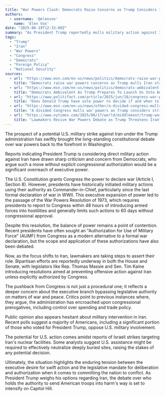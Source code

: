 ```yaml
---
title: "War Powers Clash: Democrats Raise Concerns as Trump Considers Iran Strike"
authors:
  - username: '@elenvox'
    name: 'Elen Vox'
date: "2025-06-19T12:33:00Z"
summary: "As President Trump reportedly mulls military action against Iran, Democrats and some bipartisan lawmakers are reigniting a debate over presidential war powers, asserting Congress's constitutional authority to authorize military force."
tags:
  - "Trump"
  - "Iran"
  - "War Powers"
  - "Congress"
  - "Democrats"
  - "Foreign Policy"
  - "National Security"
sources:
  - url: "https://www.msn.com/en-us/news/politics/democrats-raise-war-powers-concerns-as-trump-mulls-iran-strike/ar-AA1H1aEf"
    title: "Democrats raise war powers concerns as Trump mulls Iran strike"
  - url: "https://www.msn.com/en-us/news/politics/democrats-ambivalent-as-trump-prepares-to-launch-us-into-another-war/ar-AA1GZ659"
    title: "Democrats Ambivalent As Trump Prepares To Launch Us Into Another War"
  - url: "https://www.politifact.com/article/2025/jun/18/congress-war-powers-iran-nuclear-strike/"
    title: "Does Donald Trump have sole power to decide if and when to strike Iran? Or does Congress have a say?"
  - url: "https://www.msn.com/en-us/news/other/a-divided-congress-mulls-war-powers-as-trump-considers-strike-in-iran/ar-AA1GYDgz"
    title: "A divided Congress mulls war powers as Trump considers strike in Iran"
  - url: "https://www.nytimes.com/2025/06/17/world/middleeast/trump-war-powers-iran-congress.html"
    title: "Lawmakers Revive War Powers Debate as Trump Threatens Iran"
---
```


The prospect of a potential U.S. military strike against Iran under the Trump administration has swiftly brought the long-standing constitutional debate over war powers back to the forefront in Washington.

Reports indicating President Trump is considering direct military action against Iran have drawn sharp criticism and concern from Democrats, who argue such a move without explicit congressional authorization would be a significant overreach of executive power.

The U.S. Constitution grants Congress the power to declare war (Article I, Section 8). However, presidents have historically initiated military actions using their authority as Commander-in-Chief, particularly since the last formal declaration of war in WWII. This executive expansion of power led to the passage of the War Powers Resolution of 1973, which requires presidents to report to Congress within 48 hours of introducing armed forces into hostilities and generally limits such actions to 60 days without congressional approval.

Despite this resolution, the balance of power remains a point of contention. Recent presidents have often sought an "Authorization for Use of Military Force" (AUMF) from Congress as a modern alternative to a formal war declaration, but the scope and application of these authorizations have also been debated.

Now, as the focus shifts to Iran, lawmakers are taking steps to assert their role. Bipartisan efforts are reportedly underway in both the House and Senate, with legislators like Rep. Thomas Massie and Sen. Tim Kaine introducing resolutions aimed at preventing offensive action against Iran unless explicitly authorized by Congress.

The pushback from Congress is not just a procedural one; it reflects a deeper concern about the executive branch bypassing legislative authority on matters of war and peace. Critics point to previous instances where, they argue, the administration has encroached upon congressional prerogatives, including control over spending and trade policy.

Public opinion also appears hesitant about military intervention in Iran. Recent polls suggest a majority of Americans, including a significant portion of those who voted for President Trump, oppose U.S. military involvement.

The potential for U.S. action comes amidst reports of Israeli strikes targeting Iran's nuclear facilities. Some analysts suggest U.S. assistance might be required to effectively neutralize deeply buried sites, raising the stakes of any potential decision.

Ultimately, the situation highlights the enduring tension between the executive desire for swift action and the legislative mandate for deliberation and authorization when it comes to committing the nation to conflict. As President Trump weighs his options regarding Iran, the debate over who holds the authority to send American troops into harm's way is set to intensify on Capitol Hill.
